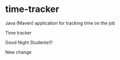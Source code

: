 # time-tracker
Java (Maven) application for tracking time on the job

Time tracker

Good Night Students!!!



New change

